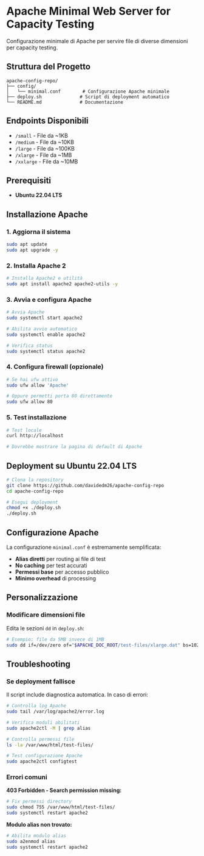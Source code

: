 # Apache Minimal Web Server for Capacity Testing

Configurazione minimale di Apache per servire file di diverse dimensioni per capacity testing.

## Struttura del Progetto

```
apache-config-repo/
├── config/
│   └── minimal.conf        # Configurazione Apache minimale
├── deploy.sh              # Script di deployment automatico
└── README.md              # Documentazione
```


## Endpoints Disponibili

- `/small` - File da ~1KB
- `/medium` - File da ~10KB  
- `/large` - File da ~100KB
- `/xlarge` - File da ~1MB
- `/xxlarge` - File da ~10MB

## Prerequisiti

- **Ubuntu 22.04 LTS**



## Installazione Apache

### 1. **Aggiorna il sistema**
```bash
sudo apt update
sudo apt upgrade -y
```

### 2. **Installa Apache 2**
```bash
# Installa Apache2 e utilità
sudo apt install apache2 apache2-utils -y
```

### 3. **Avvia e configura Apache**
```bash
# Avvia Apache
sudo systemctl start apache2

# Abilita avvio automatico
sudo systemctl enable apache2

# Verifica status
sudo systemctl status apache2
```

### 4. **Configura firewall** (opzionale)
```bash
# Se hai ufw attivo
sudo ufw allow 'Apache'

# Oppure permetti porta 80 direttamente
sudo ufw allow 80
```

### 5. **Test installazione**
```bash
# Test locale
curl http://localhost

# Dovrebbe mostrare la pagina di default di Apache
```

## Deployment su Ubuntu 22.04 LTS

```bash
# Clona la repository
git clone https://github.com/davidedm26/apache-config-repo
cd apache-config-repo

# Esegui deployment 
chmod +x ./deploy.sh
./deploy.sh
```


## Configurazione Apache

La configurazione `minimal.conf` è estremamente semplificata:
- **Alias diretti** per routing ai file di test
- **No caching** per test accurati  
- **Permessi base** per accesso pubblico
- **Minimo overhead** di processing


## Personalizzazione

### Modificare dimensioni file
Edita le sezioni `dd` in `deploy.sh`:
```bash
# Esempio: file da 5MB invece di 1MB
sudo dd if=/dev/zero of="$APACHE_DOC_ROOT/test-files/xlarge.dat" bs=1024 count=5120
```


## Troubleshooting

### Se deployment fallisce

Il script include diagnostica automatica. In caso di errori:

```bash
# Controlla log Apache
sudo tail /var/log/apache2/error.log

# Verifica moduli abilitati  
sudo apache2ctl -M | grep alias

# Controlla permessi file
ls -la /var/www/html/test-files/

# Test configurazione Apache
sudo apache2ctl configtest
```

### Errori comuni

**403 Forbidden - Search permission missing:**
```bash
# Fix permessi directory
sudo chmod 755 /var/www/html/test-files/
sudo systemctl restart apache2
```

**Modulo alias non trovato:**
```bash
# Abilita modulo alias
sudo a2enmod alias
sudo systemctl restart apache2
```

